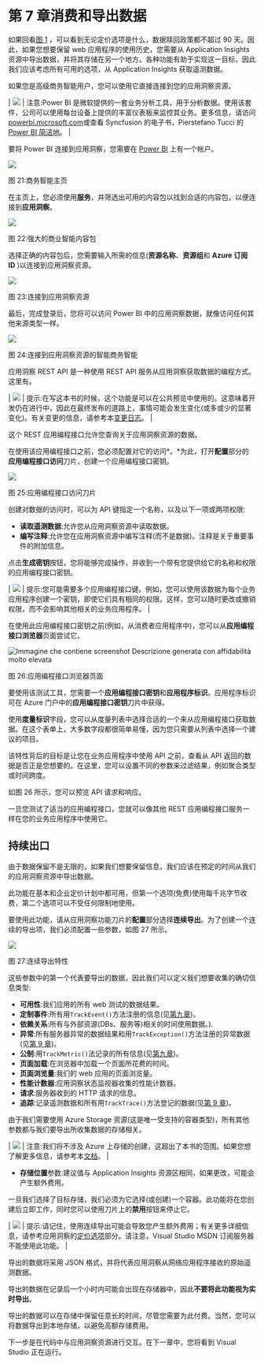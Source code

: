 # 第 7 章消费和导出数据

如果回看[图 1](02.html#Figure1) ，可以看到无论定价选项是什么，数据赎回政策都不超过 90 天。因此，如果您想要保留 web 应用程序的使用历史，您需要从 Application Insights 资源中导出数据，并将其存储在另一个地方。各种功能有助于实现这一目标，因此我们应该考虑所有可用的选项，从 Application Insights 获取遥测数据。

如果您是高级商务智能用户，您可以使用它直接连接到您的应用洞察资源。

| ![](img/note.png) | 注意:Power BI 是微软提供的一套业务分析工具，用于分析数据。使用该套件，公司可以使用每台设备上提供的丰富仪表板来监控其业务。更多信息，请访问[powerbi.microsoft.com](https://powerbi.microsoft.com)或查看 Syncfusion 的电子书，Pierstefano Tucci 的 [Power BI 简洁地](https://www.syncfusion.com/ebooks/power_bi_succinctly)。 |

要将 Power BI 连接到应用洞察，您需要在 [Power BI](https://powerbi.microsoft.com) 上有一个帐户。

![](img/image029.jpg)

图 21:商务智能主页

在主页上，您必须使用**服务**，并筛选出可用的内容包以找到合适的内容包，以便连接到**应用洞察**。

![](img/image030.jpg)

图 22:强大的商业智能内容包

选择正确的内容包后，您需要输入所需的信息(**资源名称**、**资源组**和 **Azure 订阅 ID** )以连接到应用洞察资源。

![](img/image031.jpg)

图 23:连接到应用洞察资源

最后，完成登录后，您将可以访问 Power BI 中的应用洞察数据，就像访问任何其他来源类型一样。

![](img/image032.png)

图 24:连接到应用洞察资源的智能商务智能

应用洞察 REST API 是一种使用 REST API 服务从应用洞察获取数据的编程方式。这里有。

| ![](img/tip.png) | 提示:在写这本书的时候，这个功能是可以在公共预览中使用的。这意味着开发仍在进行中，因此在最终发布的道路上，事情可能会发生变化(或多或少的显著变化)。有关变更的信息，请参考本[变更日志](https://dev.applicationinsights.io/changelog/)。 |

这个 REST 应用编程接口允许您查询关于应用洞察资源的数据。

在使用该应用编程接口之前，您必须配置对它的访问*。*为此，打开**配置**部分的**应用编程接口访问**刀片，创建一个应用编程接口密钥。

![](img/image034.jpg)

图 25:应用编程接口访问刀片

创建对数据的访问时，可以为 API 键指定一个名称，以及以下一项或两项权限:

*   **读取遥测数据**:允许您从应用洞察资源中读取数据。
*   **编写注释**:允许您在应用洞察资源中编写注释(而不是数据)。注释是关于重要事件的附加信息。

点击**生成密钥**按钮，您将能够完成操作，并收到一个带有您提供给它的名称和权限的应用编程接口密钥。

| ![](img/tip.png) | 提示:您可能需要多个应用编程接口键。例如，您可以使用该数据为每个业务应用程序创建一个密钥，即使它们具有相同的权限。这样，您可以随时更改或撤销权限，而不会影响其他相关的业务应用程序。 |

在使用此应用编程接口密钥之前(例如，从消费者应用程序中)，您可以从**应用编程接口浏览器**页面尝试它。

![Immagine che contiene screenshot  Descrizione generata con affidabilità molto elevata](img/image036.jpg)

图 26:应用编程接口浏览器页面

要使用该测试工具，您需要一个**应用编程接口密钥**和**应用程序标识**。应用程序标识可在 Azure 门户中的**应用编程接口密钥**刀片中获得。

使用**度量标识**字段，您可以从度量列表中选择合适的一个来从应用编程接口获取数据。在这个表单上，大多数字段都很简单易懂，因为您只需要从列表中选择一个建议的项目。

该特性背后的目标是让您在业务应用程序中使用 API 之前，查看从 API 返回的数据是否正是您想要的。在这里，您可以设置不同的参数来过滤结果，例如聚合类型或时间跨度。

如图 26 所示，您可以预览 API 请求和响应。

一旦您测试了适当的应用编程接口，您就可以像其他 REST 应用编程接口服务一样在您的业务应用程序中使用它。

## 持续出口

由于数据保留不是无限的，如果我们想要保留信息，我们应该在预定的时间从我们的应用洞察资源中导出数据。

此功能在基本和企业定价计划中都可用，但第一个选项(免费)使用每千兆字节收费，第二个选项可以不受任何限制地使用。

要使用此功能，请从应用洞察功能刀片的**配置**部分选择**连续导出**。为了创建一个连续的导出项，我们必须配置一些参数，如图 27 所示。

![](img/image037.jpg)

图 27:连续导出特性

这些参数中的第一个代表要导出的数据，因此我们可以定义我们想要收集的确切信息类型:

*   **可用性**:我们应用的所有 web 测试的数据结果。
*   **定制事件**:所有用`TrackEvent()`方法注册的信息(见[第九章](09.html#_Chapter_9_))。
*   **依赖关系**:所有与外部资源(DBs、服务等)相关的时间使用数据。).
*   **异常**:所有服务器异常的数据结果和用`TrackException()`方法注册的异常数据(见[第 9 章](09.html#_Chapter_9_))。
*   **公制**:用`TrackMetric()`法记录的所有信息(见[第九章](09.html#_Chapter_9_))。
*   **页面加载**:在浏览器中加载一个页面所花费的时间。
*   **页面浏览量**:我们的 web 应用的页面浏览量。
*   **性能计数器**:应用洞察状态监视器收集的性能计数器。
*   **请求**:服务器收到的 HTTP 请求的信息。
*   **追踪**:记录遥测数据和所有用`TrackTrace()`方法登记的数据(见[第 9 章](09.html#_Chapter_9_))。

由于我们需要使用 Azure Storage 资源(这是唯一受支持的容器类型)，所有其他参数都与我们要导出所收集数据的存储相关。

| ![](img/note.png) | 注意:我们将不涉及 Azure 上存储的创建，这超出了本书的范围。如果您想了解更多信息，请参考本[文档](https://docs.microsoft.com/en-us/azure/storage/)。 |

*   **存储位置**参数:建议值与 Application Insights 资源区相同，如果更改，可能会产生额外费用。

一旦我们选择了目标存储，我们必须为它选择(或创建)一个容器。此功能将在您创建后立即工作，同时您可以使用刀片上的**禁用**按钮来停止它。

| ![](img/tip.png) | 提示:请记住，使用连续导出可能会导致您产生额外费用；有关更多详细信息，请参考应用洞察的[定价选项](02.html#_Pricing_options_for)部分。请注意，Visual Studio MSDN 订阅服务器不能使用此功能。 |

导出的数据将采用 JSON 格式，并将代表应用洞察从网络应用程序接收的原始遥测数据。

导出的数据在记录后一个小时内可能会出现在存储器中，因此**不要将此功能视为实时导出**。

导出的数据可以在存储中保留任意长的时间，尽管您需要为此付费。当然，您可以将数据导出到本地存储，以避免高额存储费用。

下一步是在代码中与应用洞察资源进行交互。在下一章中，您将看到 Visual Studio 正在运行。